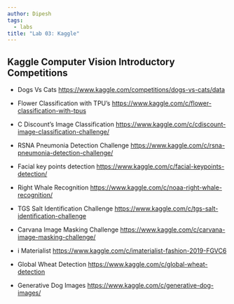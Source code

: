 ```yaml
---
author: Dipesh
tags:
  - labs
title: "Lab 03: Kaggle"
---
```


## Kaggle Computer Vision Introductory Competitions

- Dogs Vs Cats
https://www.kaggle.com/competitions/dogs-vs-cats/data

- Flower Classification with TPU’s
https://www.kaggle.com/c/flower-classification-with-tpus

- C Discount’s Image Classification
https://www.kaggle.com/c/cdiscount-image-classification-challenge/

- RSNA Pneumonia Detection Challenge
https://www.kaggle.com/c/rsna-pneumonia-detection-challenge/

- Facial key points detection
https://www.kaggle.com/c/facial-keypoints-detection/

- Right Whale Recognition
https://www.kaggle.com/c/noaa-right-whale-recognition/

- TGS Salt Identification Challenge
https://www.kaggle.com/c/tgs-salt-identification-challenge

- Carvana Image Masking Challenge
https://www.kaggle.com/c/carvana-image-masking-challenge/

- i Materialist
https://www.kaggle.com/c/imaterialist-fashion-2019-FGVC6

- Global Wheat Detection
https://www.kaggle.com/c/global-wheat-detection

- Generative Dog Images
https://www.kaggle.com/c/generative-dog-images/
